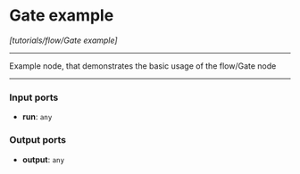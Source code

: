 # Gate example

_[tutorials/flow/Gate example]_

---

Example node, that demonstrates the basic usage of the flow/Gate node<br>

---

### Input ports

* __run__: ` any `

### Output ports

* __output__: ` any `

